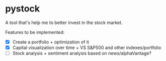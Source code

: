 # pystock

A tool that's help me to better invest in the stock market.

Features to be implemented:

- [X] Create a portfolio + optimization of it
- [X] Capital visualization over time + VS S&P500 and other indexes/portfolio
- [ ] Stock analysis + sentiment analysis based on news/alphaVantage?
